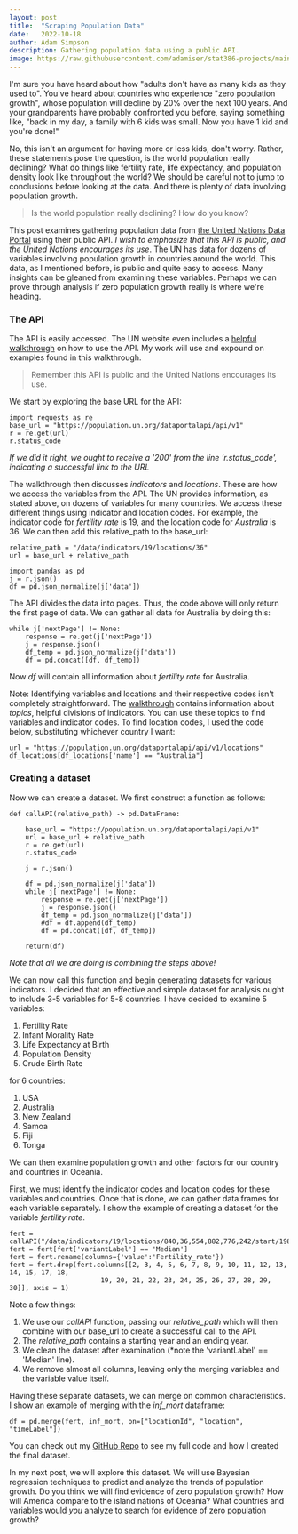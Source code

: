 ```yaml
---
layout: post
title:  "Scraping Population Data"
date:   2022-10-18
author: Adam Simpson
description: Gathering population data using a public API.
image: https://raw.githubusercontent.com/adamiser/stat386-projects/main/assets/images/un.jpg
---
```


I'm sure you have heard about how "adults don't have as many kids as they used to". You've heard about countries who experience "zero population growth", whose population will decline by 20% over the next 100 years. And your grandparents have probably confronted you before, saying something like, "back in my day, a family with 6 kids was small. Now you have 1 kid and you're done!"

No, this isn't an argument for having more or less kids, don't worry. Rather, these statements pose the question, is the world population really declining? What do things like fertility rate, life expectancy, and population density look like throughout the world? We should be careful not to jump to conclusions before looking at the data. And there is plenty of data involving population growth.

> Is the world population really declining? How do you know?

This post examines gathering population data from [the United Nations Data Portal](https://population.un.org/dataportal/home) using their public API. *I wish to emphasize that this API is public, and the United Nations encourages its use*. The UN has data for dozens of variables involving population growth in countries around the world. This data, as I mentioned before, is public and quite easy to access. Many insights can be gleaned from examining these variables. Perhaps we can prove through analysis if zero population growth really is where we're heading.

### The API

The API is easily accessed. The UN website even includes a [helpful walkthrough](https://population.un.org/dataportal/about/dataapi) on how to use the API. My work will use and expound on examples found in this walkthrough.

> Remember this API is public and the United Nations encourages its use.

We start by exploring the base URL for the API:

```
import requests as re
base_url = "https://population.un.org/dataportalapi/api/v1"
r = re.get(url)
r.status_code
```

*If we did it right, we ought to receive a '200' from the line 'r.status_code', indicating a successful link to the URL*

The walkthrough then discusses *indicators* and *locations*. These are how we access the variables from the API. The UN provides information, as stated above, on dozens of variables for many countries. We access these different things using indicator and location codes. For example, the indicator code for *fertility rate* is 19, and the location code for *Australia* is 36. We can then add this relative_path to the base_url:

```
relative_path = "/data/indicators/19/locations/36"
url = base_url + relative_path

import pandas as pd
j = r.json()
df = pd.json_normalize(j['data'])
```

The API divides the data into pages. Thus, the code above will only return the first page of data. We can gather all data for Australia by doing this:

```
while j['nextPage'] != None:
    response = re.get(j['nextPage'])
    j = response.json()
    df_temp = pd.json_normalize(j['data'])
    df = pd.concat([df, df_temp])
```

Now *df* will contain all information about *fertility rate* for Australia.

Note: Identifying variables and locations and their respective codes isn't completely straightforward. The [walkthrough](https://population.un.org/dataportal/about/dataapi) contains information about *topics*, helpful divisions of indicators. You can use these topics to find variables and indicator codes. To find location codes, I used the code below, substituting whichever country I want:

```
url = "https://population.un.org/dataportalapi/api/v1/locations"
df_locations[df_locations['name'] == "Australia"]
```

### Creating a dataset

Now we can create a dataset. We first construct a function as follows:

```
def callAPI(relative_path) -> pd.DataFrame:

    base_url = "https://population.un.org/dataportalapi/api/v1"
    url = base_url + relative_path
    r = re.get(url)
    r.status_code

    j = r.json()
    
    df = pd.json_normalize(j['data'])
    while j['nextPage'] != None:
        response = re.get(j['nextPage'])
        j = response.json()
        df_temp = pd.json_normalize(j['data'])
        #df = df.append(df_temp)
        df = pd.concat([df, df_temp])
    
    return(df)
```

*Note that all we are doing is combining the steps above!*

We can now call this function and begin generating datasets for various indicators. I decided that an effective and simple dataset for analysis ought to include 3-5 variables for 5-8 countries. I have decided to examine 5 variables:

1. Fertility Rate
2. Infant Morality Rate
3. Life Expectancy at Birth
4. Population Density
5. Crude Birth Rate

for 6 countries:

1. USA
2. Australia
3. New Zealand
4. Samoa
5. Fiji
6. Tonga

We can then examine population growth and other factors for our country and countries in Oceania. 

First, we must identify the indicator codes and location codes for these variables and countries. Once that is done, we can gather data frames for each variable separately. I show the example of creating a dataset for the variable *fertility rate*.

```
fert = callAPI("/data/indicators/19/locations/840,36,554,882,776,242/start/1980/end/2020")
fert = fert[fert['variantLabel'] == 'Median']
fert = fert.rename(columns={'value':'Fertility_rate'})
fert = fert.drop(fert.columns[[2, 3, 4, 5, 6, 7, 8, 9, 10, 11, 12, 13, 14, 15, 17, 18,
                       19, 20, 21, 22, 23, 24, 25, 26, 27, 28, 29, 30]], axis = 1)
```

Note a few things:
1. We use our *callAPI* function, passing our *relative_path* which will then combine with our base_url to create a successful call to the API.
2. The *relative_path* contains a starting year and an ending year.
3. We clean the dataset after examination (*note the 'variantLabel' == 'Median' line).
4. We remove almost all columns, leaving only the merging variables and the variable value itself.

Having these separate datasets, we can merge on common characteristics. I show an example of merging with the *inf_mort* dataframe:

```
df = pd.merge(fert, inf_mort, on=["locationId", "location", "timeLabel"])
```

You can check out my [GitHub Repo](https://github.com/adamiser/WebScraping) to see my full code and how I created the final dataset.

In my next post, we will explore this dataset. We will use Bayesian regression techniques to predict and analyze the trends of population growth. Do you think we will find evidence of zero population growth? How will America compare to the island nations of Oceania? What countries and variables would *you* analyze to search for evidence of zero population growth? 

